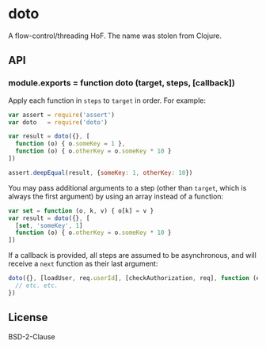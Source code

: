 # doto

A flow-control/threading HoF. The name was stolen from Clojure.

## API

### module.exports = function doto (target, steps, [callback])

Apply each function in `steps` to `target` in order. For example:

```javascript
var assert = require('assert')
var doto   = require('doto')

var result = doto({}, [
  function (o) { o.someKey = 1 },
  function (o) { o.otherKey = o.someKey * 10 }
])

assert.deepEqual(result, {someKey: 1, otherKey: 10})
```

You may pass additional arguments to a step (other than `target`, which is always
the first argument) by using an array instead of a function:

```javascript
var set = function (o, k, v) { o[k] = v }
var result = doto({}, [
  [set, 'someKey', 1]
  function (o) { o.otherKey = o.someKey * 10 }
])
```

If a callback is provided, all steps are assumed to be asynchronous, and will
receive a `next` function as their last argument:

```javascript
doto({}, [loadUser, req.userId], [checkAuthorization, req], function (err, res) {
  // etc. etc.
})
```

## License

BSD-2-Clause

